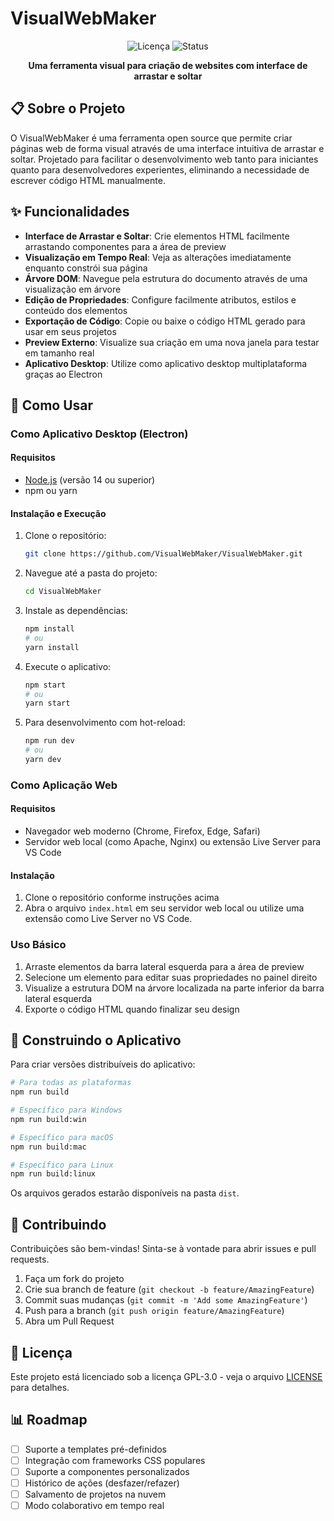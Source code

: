 # VisualWebMaker

<div align="center">

![Licença](https://img.shields.io/badge/Licença-GPL--3.0-blue.svg)
![Status](https://img.shields.io/badge/Status-Em%20Desenvolvimento-yellow)

**Uma ferramenta visual para criação de websites com interface de arrastar e soltar**

</div>

## 📋 Sobre o Projeto

O VisualWebMaker é uma ferramenta open source que permite criar páginas web de forma visual através de uma interface intuitiva de arrastar e soltar. Projetado para facilitar o desenvolvimento web tanto para iniciantes quanto para desenvolvedores experientes, eliminando a necessidade de escrever código HTML manualmente.

## ✨ Funcionalidades

- **Interface de Arrastar e Soltar**: Crie elementos HTML facilmente arrastando componentes para a área de preview
- **Visualização em Tempo Real**: Veja as alterações imediatamente enquanto constrói sua página
- **Árvore DOM**: Navegue pela estrutura do documento através de uma visualização em árvore
- **Edição de Propriedades**: Configure facilmente atributos, estilos e conteúdo dos elementos
- **Exportação de Código**: Copie ou baixe o código HTML gerado para usar em seus projetos
- **Preview Externo**: Visualize sua criação em uma nova janela para testar em tamanho real
- **Aplicativo Desktop**: Utilize como aplicativo desktop multiplataforma graças ao Electron

## 🚀 Como Usar

### Como Aplicativo Desktop (Electron)

#### Requisitos

- [Node.js](https://nodejs.org/) (versão 14 ou superior)
- npm ou yarn

#### Instalação e Execução

1. Clone o repositório:
   ```bash
   git clone https://github.com/VisualWebMaker/VisualWebMaker.git
   ```

2. Navegue até a pasta do projeto:
   ```bash
   cd VisualWebMaker
   ```

3. Instale as dependências:
   ```bash
   npm install
   # ou
   yarn install
   ```

4. Execute o aplicativo:
   ```bash
   npm start
   # ou
   yarn start
   ```

5. Para desenvolvimento com hot-reload:
   ```bash
   npm run dev
   # ou
   yarn dev
   ```

### Como Aplicação Web

#### Requisitos

- Navegador web moderno (Chrome, Firefox, Edge, Safari)
- Servidor web local (como Apache, Nginx) ou extensão Live Server para VS Code

#### Instalação

1. Clone o repositório conforme instruções acima
2. Abra o arquivo `index.html` em seu servidor web local ou utilize uma extensão como Live Server no VS Code.

### Uso Básico

1. Arraste elementos da barra lateral esquerda para a área de preview
2. Selecione um elemento para editar suas propriedades no painel direito
3. Visualize a estrutura DOM na árvore localizada na parte inferior da barra lateral esquerda
4. Exporte o código HTML quando finalizar seu design

## 🔧 Construindo o Aplicativo

Para criar versões distribuíveis do aplicativo:

```bash
# Para todas as plataformas
npm run build

# Específico para Windows
npm run build:win

# Específico para macOS
npm run build:mac

# Específico para Linux
npm run build:linux
```

Os arquivos gerados estarão disponíveis na pasta `dist`.

## 🤝 Contribuindo

Contribuições são bem-vindas! Sinta-se à vontade para abrir issues e pull requests.

1. Faça um fork do projeto
2. Crie sua branch de feature (`git checkout -b feature/AmazingFeature`)
3. Commit suas mudanças (`git commit -m 'Add some AmazingFeature'`)
4. Push para a branch (`git push origin feature/AmazingFeature`)
5. Abra um Pull Request

## 📄 Licença

Este projeto está licenciado sob a licença GPL-3.0 - veja o arquivo [LICENSE](LICENSE) para detalhes.

## 📊 Roadmap

- [ ] Suporte a templates pré-definidos
- [ ] Integração com frameworks CSS populares
- [ ] Suporte a componentes personalizados
- [ ] Histórico de ações (desfazer/refazer)
- [ ] Salvamento de projetos na nuvem
- [ ] Modo colaborativo em tempo real
